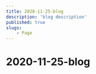 ```yaml
---
title: 2020-11-25-blog
description: 'blog description'
published: true
slugs:
    - Page
---
```


# 2020-11-25-blog
